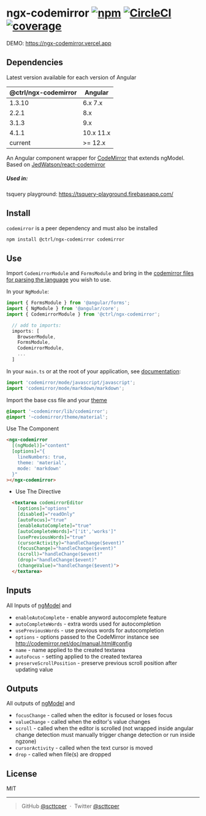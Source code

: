 # ngx-codemirror [![npm](https://badgen.net/npm/v/@ctrl/ngx-codemirror)](https://www.npmjs.com/package/@ctrl/ngx-codemirror) [![CircleCI](https://badgen.net/circleci/github/scttcper/ngx-codemirror)](https://circleci.com/gh/scttcper/ngx-codemirror) [![coverage](https://badgen.net/codecov/c/github/scttcper/ngx-codemirror)](https://codecov.io/gh/scttcper/ngx-codemirror)

DEMO: https://ngx-codemirror.vercel.app

## Dependencies

Latest version available for each version of Angular

| @ctrl/ngx-codemirror | Angular   |
| -------------------- | --------- |
| 1.3.10               | 6.x 7.x   |
| 2.2.1                | 8.x       |
| 3.1.3                | 9.x       |
| 4.1.1                | 10.x 11.x |
| current              | >= 12.x   |

An Angular component wrapper for [CodeMirror](https://codemirror.net/) that extends ngModel. Based on [JedWatson/react-codemirror](https://github.com/JedWatson/react-codemirror)

##### Used in:

tsquery playground: https://tsquery-playground.firebaseapp.com/

## Install

`codemirror` is a peer dependency and must also be installed

```sh
npm install @ctrl/ngx-codemirror codemirror
```

## Use

Import `CodemirrorModule` and `FormsModule` and bring in the [codemirror files for parsing the language](https://codemirror.net/mode/index.html) you wish to use.

In your `NgModule`:

```ts
import { FormsModule } from '@angular/forms';
import { NgModule } from '@angular/core';
import { CodemirrorModule } from '@ctrl/ngx-codemirror';

  // add to imports:
  imports: [
    BrowserModule,
    FormsModule,
    CodemirrorModule,
    ...
  ]
```

In your `main.ts` or at the root of your application, see [documentation](https://codemirror.net/mode/index.html):

```ts
import 'codemirror/mode/javascript/javascript';
import 'codemirror/mode/markdown/markdown';
```

Import the base css file and your [theme](https://codemirror.net/demo/theme.html)

```css
@import '~codemirror/lib/codemirror';
@import '~codemirror/theme/material';
```

Use The Component

```html
<ngx-codemirror
  [(ngModel)]="content"
  [options]="{
    lineNumbers: true,
    theme: 'material',
    mode: 'markdown'
  }"
></ngx-codemirror>
```

+ Use The Directive

```html
  <textarea codemirrorEditor
    [options]="options"
    [disabled]="readOnly"
    [autoFocus]="true"
    [enableAutoComplete]="true"
    [autoCompleteWords]="['it','works']"
    [usePreviousWords]="true"
    (cursorActivity)="handleChange($event)"
    (focusChange)="handleChange($event)"
    (scroll)="handleChange($event)"
    (drop)="handleChange($event)"
    (changeValue)="handleChange($event)">
  </textarea>
```

## Inputs

All Inputs of [ngModel](https://angular.io/api/forms/NgModel#inputs) and
- `enableAutoComplete` - enable anyword autocomplete feature
- `autoCompleteWords` - extra words used for autocompletion
- `usePreviousWords` - use previous words for autocompletion
- `options` - options passed to the CodeMirror instance see http://codemirror.net/doc/manual.html#config
- `name` - name applied to the created textarea
- `autoFocus` - setting applied to the created textarea
- `preserveScrollPosition` - preserve previous scroll position after updating value

## Outputs

All outputs of [ngModel](https://angular.io/api/forms/NgModel#outputs) and

- `focusChange` - called when the editor is focused or loses focus
- `valueChange` - called when the editor's value changes
- `scroll` - called when the editor is scrolled (not wrapped inside angular change detection must manually trigger change detection or run inside ngzone)
- `cursorActivity` - called when the text cursor is moved
- `drop` - called when file(s) are dropped

## License

MIT

---

> GitHub [@scttcper](https://github.com/scttcper) &nbsp;&middot;&nbsp;
> Twitter [@scttcper](https://twitter.com/scttcper)
